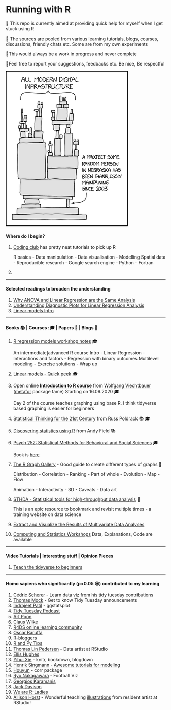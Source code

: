 ﻿# Running with R
:page_with_curl: This repo is currently aimed at providing quick help for myself when I get stuck using R

:page_with_curl: The sources are pooled from various learning tutorials, blogs, courses, discussions, friendly chats etc. Some are from my own experiments

:page_with_curl:This would always be a work in progress and never complete

:page_with_curl:Feel free to report your suggestions, feedbacks etc. Be nice, Be respectful

![Be grateful](https://github.com/rahulvenugopal/Running_With_R/blob/master/images/dependency.png)

#### Where do I begin?

1. [Coding club](https://ourcodingclub.github.io/) has pretty neat tutorials to pick up R
   
   R basics - Data manipulation - Data visualisation - Modelling
   Spatial data - Reproducible research -
   Google search engine - Python - Fortran
   
2. 



----

#### Selected readings to broaden the understanding

1. [Why ANOVA and Linear Regression are the Same Analysis](https://www.theanalysisfactor.com/why-anova-and-linear-regression-are-the-same-analysis/)
2. [Understanding Diagnostic Plots for Linear Regression Analysis](https://data.library.virginia.edu/diagnostic-plots/)
3. [Linear models Intro](https://data.princeton.edu/r/linearmodels)

----

#### Books :books: | Courses ::mortar_board: | Papers :page_facing_up: | Blogs :book:

1. [R regression models workshop notes](http://tutorials.iq.harvard.edu/R/Rstatistics/Rstatistics.html#introduction) :mortar_board:
   
   An intermediate]advanced R course
   Intro - Linear Regression - Interactions and factors - Regression with binary outcomes
   Multilevel modeling - Exercise solutions - Wrap up
   
2. [Linear models - Quick peek](https://data.princeton.edu/r/linearmodels) :mortar_board:

3. Open online [**Introduction to R course**](http://www.wvbauer.com/doku.php/course_oor) from [Wolfgang Viechtbauer](http://www.wvbauer.com/doku.php/home) ([metafor](http://www.metafor-project.org/doku.php) package fame)
   Starting on 16.09.2020 :mortar_board:

   Day 2 of the course teaches graphing using base R. I think tidyverse based graphing is easier for beginners
   
4. [Statistical Thinking for the 21st Century](https://statsthinking21.org/) from Russ Poldrack :books: :mortar_board:

5. [Discovering statistics using R](https://www.discoveringstatistics.com/) from Andy Field :books:

6. [Psych 252: Statistical Methods for Behavioral and Social Sciences](https://web.stanford.edu/class/psych252/#) :mortar_board:

   Book is [here](https://psych252.github.io/psych252book/)

7. [The R Graph Gallery](https://www.r-graph-gallery.com/) - Good guide to create different types of graphs :book:

   Distribution - Correlation - Ranking - Part of whole - Evolution - Map - Flow

   Animation - Interactivity - 3D - Caveats - Data art

8. [STHDA - Statistical tools for high-throughput data analysis](http://www.sthda.com/english/) :book:

   This is an epic resource to bookmark and revisit multiple times - a training website on data science

9. [Extract and Visualize the Results of Multivariate Data Analyses](https://rpkgs.datanovia.com/factoextra/)

10. [Computing and Statistics Workshops](https://opr.princeton.edu/workshops/)
Data, Explanations, Code are available

---

#### Video Tutorials | Interesting stuff | Opinion Pieces

1. [Teach the tidyverse to beginners](http://varianceexplained.org/r/teach-tidyverse/)

---

#### Homo sapiens who significantly (p<0.05 :laughing:) contributed to my learning

1. [Cédric Scherer](http://cedricscherer.netlify.com/) - Learn data viz from his tidy tuesday contributions
2. [Thomas Mock](https://twitter.com/thomas_mock) - Get to know Tidy Tuesday announcements
3. [Indrajeet Patil](https://t.co/tvq0WpRSgz?amp=1) - ggstatsplot
4. [Tidy Tuesday Podcast](https://t.co/Lxs93VUBxG?amp=1)
5. [Art Poon](https://twitter.com/art_poon)
6. [Claus Wilke](https://t.co/mHjnYFxD9D?amp=1)
7. [R4DS online learning community](https://twitter.com/R4DScommunity)
8. [Oscar Baruffa](https://twitter.com/OscarBaruffa)
9. [R-bloggers](http://t.co/s1TkcCUCoR?amp=1)
10. [R and Py Tips](https://twitter.com/R_Programming)
11. [Thomas Lin Pedersen](https://twitter.com/thomasp85) - Data artist at RStudio
12. [Ellis Hughes](https://twitter.com/ellis_hughes)
13. [Yihui Xie](https://twitter.com/xieyihui) - knitr, bookdown, blogdown
14. [Henrik Singmann](https://t.co/UUBLr64vHE?amp=1) - [Awesome tutorials for modeling](https://github.com/singmann)
15. [Houyun](https://twitter.com/houyunhuang) - corr package
16. [Ryo Nakagawara](https://twitter.com/R_by_Ryo) - Football Viz
17. [Georgios Karamanis](https://twitter.com/geokaramanis)
18. [Jack Davison](https://twitter.com/JDavison_)
19. [We are R-Ladies](https://twitter.com/WeAreRLadies)
20. [Allison Horst](https://t.co/7w8ECOcN4M?amp=1) - Wonderful teaching [illustrations](https://t.co/7w8ECOcN4M?amp=1) from resident artist at RStudio!



